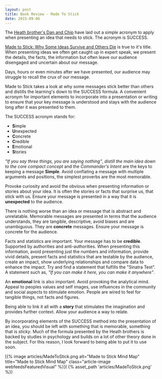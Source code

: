 ```yaml
---
layout: post
title: Book Review - Made To Stick
date: 2015-09-06
---
```


The [Heath brother's Dan and Chip](http://heathbrothers.com/) have laid out a
simple acronym to apply when presenting an idea that needs to stick. The
acronym is SUCCESS.

[Made to Stick: Why Some Ideas Survive and Others
Die](http://www.amazon.com/Made-Stick-Ideas-Survive-Others/dp/1400064287) is
true to it's title. When presenting ideas we often get caught up in expert
speak, we present the details, the facts, the information but often leave our
audience disengaged and uncertain about our message. 

<!--more-->

Days, hours or even minutes after we have presented, our audience may struggle
to recall the crux of our message.

Made to Stick takes a look at why some messages stick better than others and
distills the learning's down to the SUCCESS formula. A convenient acronym for
important elements to incorporate into a presentation or writing to ensure that
your key message is understood and stays with the audience long after it was
presented to them.

The SUCCESS acronym stands for:

- **S**imple
- **U**nexpected
- **C**oncrete
- **C**redible
- **E**motional
- **S**tories

_"If you say three things, you are saying nothing"_, _distill the main idea down
to the core compact concept_ and the _Commander's Intent_ are the keys to keeping a
message **Simple**. Avoid conflating a message with multiple arguments and
positions, the simplest proverbs are the most memorable.

Provoke curiosity and avoid the obvious when presenting information or stories
about your idea. It is often the stories or facts that surprise us, that stick
with us. Ensure your message is presented in a way that it is **unexpected**
to the audience.

There is nothing worse than an idea or message that is abstract and
unrelatable. Memorable messages are presented in terms that the audience
understands, they are tangible, descriptive, avoid biases and are unambiguous.
They are **concrete** messages. Ensure your message is concrete for the audience.

Facts and statistics are important. Your message has to be **credible**.
Supported by authorities and anti-authorities. When presenting this
information, avoid presenting just the numbers and information, provide vivid
details, present facts and statistics that are testable by the audience, create
an impact, show underlying relationships and compare data to enhance the
impact. Try and find a statement that fulfills the "Sinatra Test". A statement
such as, _"If you can make it here, you can make it anywhere"_.

An **emotional** link is also important. Avoid provoking the analytical mind.
Appeal to peoples values and self images, use influences in the community and
social aspects to stimulate emotion. People are wired to feel for tangible
things, not facts and figures.

Being able to link it all with a **story** that stimulates the imagination and
provides further context. Allow your audience a way to relate.

By incorporating elements of the SUCCESS method into the presentation of an
idea, you should be left with something that is memorable, something that is
_sticky_. Much of the formula presented by the Heath brothers is backed by
studies in psychology and builds on a lot of other theory done in the subject.
For this reason, I look forward to being able to put it to use soon.

[{% image articles/MadeToStick.png alt="Made to Stick Mind Map" title="Made to Stick Mind Map" class="article-image webfeedsFeaturedVisual" %}](
{% asset_path 'articles/MadeToStick.png' %})
